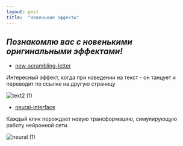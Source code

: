 ```yaml
---
layout: post
title:  "Новенькие эффекты"
---
```


## *Познакомлю вас с новенькими оригинальными эффектами!*


* [new-scrambling-letter](https://uzundemir.github.io/new-scrambling-letter/)

Интересный эффект, когда при наведении на текст - он танцует и переводит по ссылке на другую страницу

![text2 (1)](https://user-images.githubusercontent.com/94790150/229370590-24b72b41-c5ae-4bbb-b963-6a21eb53893b.gif)


* [neural-interface](https://uzundemir.github.io/my-new-page/)


Каждый клик порождает новую трансформацию, симулирующую работу нейронной сети.

![neural (1)](https://user-images.githubusercontent.com/94790150/229369886-e64deeaf-6034-446e-938b-89c95520952f.gif)
